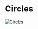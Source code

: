 # Circles

[![Circles](http://img.youtube.com/vi/tubbnZJIfF4/0.jpg)](http://www.youtube.com/watch?v=tubbnZJIfF4 "Circles")

